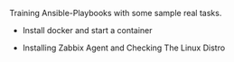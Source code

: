 
Training Ansible-Playbooks with some sample real tasks.

- Install docker and start a container

- Installing Zabbix Agent and Checking The Linux Distro
